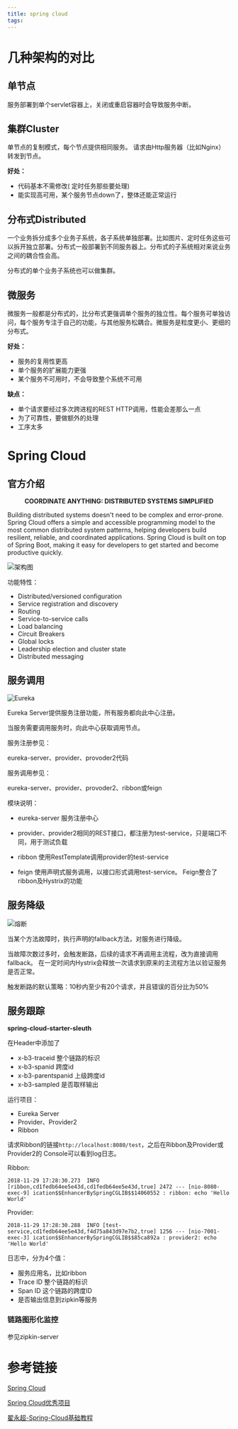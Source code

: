 ```yaml
---
title: spring cloud
tags:
---
```


# 几种架构的对比

## 单节点

服务部署到单个servlet容器上，关闭或重启容器时会导致服务中断。

## 集群Cluster

单节点的复制模式，每个节点提供相同服务。 请求由Http服务器（比如Nginx）转发到节点。

**好处：**

+ 代码基本不需修改( 定时任务那些要处理)
+ 能实现高可用，某个服务节点down了，整体还能正常运行

## 分布式Distributed

一个业务拆分成多个业务子系统，各子系统单独部署。比如图片、定时任务这些可以拆开独立部署。分布式一般部署到不同服务器上。分布式的子系统相对来说业务之间的耦合性会高。

分布式的单个业务子系统也可以做集群。

## 微服务

微服务一般都是分布式的，比分布式更强调单个服务的独立性。每个服务可单独访问，每个服务专注于自己的功能，与其他服务松耦合。微服务是粒度更小、更细的分布式。



**好处：**

+ 服务的复用性更高
+ 单个服务的扩展能力更强
+ 某个服务不可用时，不会导致整个系统不可用

**缺点：**

+ 单个请求要经过多次跨进程的REST HTTP调用，性能会差那么一点
+ 为了可靠性，要做额外的处理
+ 工序太多

<!-- more -->

# Spring Cloud

## 官方介绍

<p align="center"><b>COORDINATE ANYTHING: DISTRIBUTED SYSTEMS SIMPLIFIED</b></p>

Building distributed systems doesn't need to be complex and error-prone. Spring Cloud offers a simple and accessible programming model to the most common distributed system patterns, helping developers build resilient, reliable, and coordinated applications. Spring Cloud is built on top of Spring Boot, making it easy for developers to get started and become productive quickly.

![架构图](/spring-cloud/diagram-distributed-systems.svg)





功能特性：

+ Distributed/versioned configuration
+ Service registration and discovery
+ Routing
+ Service-to-service calls
+ Load balancing
+ Circuit Breakers
+ Global locks
+ Leadership election and cluster state
+ Distributed messaging

## 服务调用



![Eureka](/spring-cloud/eureka-mini-system.jpg)



Eureka Server提供服务注册功能，所有服务都向此中心注册。

当服务需要调用服务时，向此中心获取调用节点。



服务注册参见：

eureka-server、provider、provoder2代码



服务调用参见：

eureka-server、provider、provoder2、ribbon或feign



模块说明：

+ eureka-server 服务注册中心

+ provider、provider2相同的REST接口，都注册为test-service，只是端口不同，用于测试负载
+ ribbon 使用RestTemplate调用provider的test-service
+ feign 使用声明式服务调用，以接口形式调用test-service。 Feign整合了ribbon及Hystrix的功能

## 服务降级

![熔断](/spring-cloud/HystrixFallback.png)



当某个方法故障时，执行声明的fallback方法，对服务进行降级。

当故障次数过多时，会触发断路，后续的请求不再调用主流程，改为直接调用fallback。 在一定时间内Hystrix会释放一次请求到原来的主流程方法以验证服务是否正常。

触发断路的默认策略：10秒内至少有20个请求，并且错误的百分比为50%

## 服务跟踪

**spring-cloud-starter-sleuth**

在Header中添加了

+ x-b3-traceid 整个链路的标识
+ x-b3-spanid 跨度id
+ x-b3-parentspanid 上级跨度id
+ x-b3-sampled 是否取样输出

运行项目：

+ Eureka Server
+ Provider、Provider2
+ Ribbon

请求Ribbon的链接`http://localhost:8080/test`，之后在Ribbon及Provider或Provider2的 Console可以看到log日志。

Ribbon:

```
2018-11-29 17:28:30.273  INFO [ribbon,cd1fedb64ee5e43d,cd1fedb64ee5e43d,true] 2472 --- [nio-8080-exec-9] ication$$EnhancerBySpringCGLIB$$14060552 : ribbon: echo 'Hello World'
```

Provider:

```
2018-11-29 17:28:30.288  INFO [test-service,cd1fedb64ee5e43d,f4d75a843d97e7b2,true] 1256 --- [nio-7001-exec-3] ication$$EnhancerBySpringCGLIB$$85ca892a : provider2: echo 'Hello World'
```

日志中，分为4个值：

+ 服务应用名，比如ribbon
+ Trace ID 整个链路的标识
+ Span ID 这个链路的跨度ID
+ 是否输出信息到zipkin等服务

### 链路图形化监控

参见zipkin-server

# 参考链接

[Spring Cloud](https://spring.io/projects/spring-cloud)

[Spring Cloud优秀项目](http://www.ityouknow.com/springcloud/2018/08/06/spring-cloud-open-source.html)

[翟永超-Spring-Cloud基础教程](http://blog.didispace.com/Spring-Cloud%E5%9F%BA%E7%A1%80%E6%95%99%E7%A8%8B/)